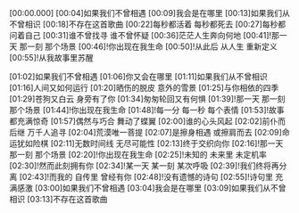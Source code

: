 [00:00.000]
[00:04]如果我们不曾相遇
[00:09]我会是在哪里
[00:13]如果我们从不曾相识
[00:18]不存在这首歌曲
[00:22]每秒都活着 每秒都死去
[00:27]每秒都问着自己
[00:31]谁不曾找寻 谁不曾怀疑
[00:36]茫茫人生奔向何地
[00:41]!那一天 那一刻 那个场景
[00:46]!你出现在我生命
[00:50]!从此后 从人生 重新定义
[00:55]!从我故事里苏醒

[01:02]如果我们不曾相遇
[01:06]你又会在哪里
[01:11]如果我们从不曾相识
[01:16]人间又如何运行
[01:20]晒伤的脱皮 意外的雪景
[01:25]与你相依的四季
[01:29]苍狗又白云 身旁有了你
[01:34]匆匆轮回又有何惧
[01:39]!那一天 那一刻 那个场景
[01:44]!你出现在我生命
[01:48]!每一分 每一秒 每个表情
[01:53]!故事都充满惊奇
[01:57]偶然与巧合 舞动了蝶翼
[02:00]谁的心头风起
[02:02]前仆而后继 万千人追寻
[02:04]荒漠唯一菩提
[02:07]是擦身相遇 或擦肩而去
[02:09]命运犹如险棋
[02:11]无数时间线 无尽可能性
[02:13]终于交织向你
[02:16]!那一天 那一刻 那个场景
[02:20]!你出现在我生命
[02:25]!未知的 未来里 未定机率
[02:30]!然而此刻拥有你
[02:34]!某一天 某一刻 某次呼吸
[02:39]!我们终将再分离
[02:43]!而我的 自传里 曾经有你
[02:48]!没有遗憾的诗句
[02:55]!诗句里 充满感激
[03:00]如果我们不曾相遇
[03:04]我会是在哪里
[03:09]如果我们从不曾相识
[03:13]不存在这首歌曲